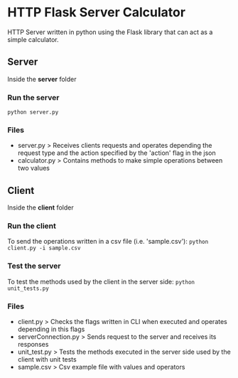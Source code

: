 # HTTP Flask Server Calculator

HTTP Server written in python using the Flask library that can act as a simple calculator.

## Server

Inside the **server** folder

### Run the server

`python server.py`

### Files

- server.py > Receives clients requests and operates depending the request type and the action specified by the 'action' flag in the json
- calculator.py > Contains methods to make simple operations between two values

## Client

Inside the **client** folder

### Run the client

To send the operations written in a csv file (i.e. 'sample.csv'):
`python client.py -i sample.csv`

### Test the server

To test the methods used by the client in the server side:
`python unit_tests.py`

### Files

- client.py > Checks the flags written in CLI when executed and operates depending in this flags
- serverConnection.py > Sends request to the server and receives its responses
- unit_test.py > Tests the methods executed in the server side used by the client with unit tests
- sample.csv > Csv example file with values and operators
